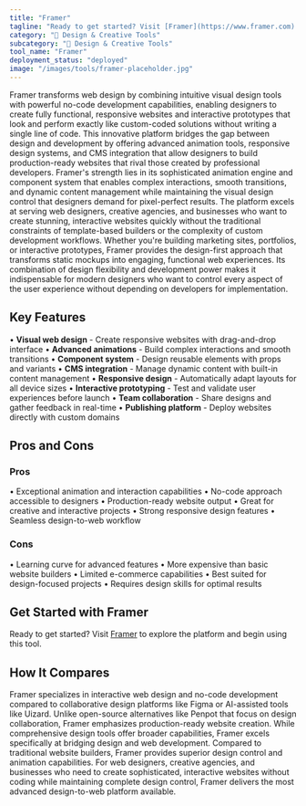 ```yaml
---
title: "Framer"
tagline: "Ready to get started? Visit [Framer](https://www.framer.com) to explore the platform and begin using this tool...."
category: "🎨 Design & Creative Tools"
subcategory: "🎨 Design & Creative Tools"
tool_name: "Framer"
deployment_status: "deployed"
image: "/images/tools/framer-placeholder.jpg"
---
```

Framer transforms web design by combining intuitive visual design tools with powerful no-code development capabilities, enabling designers to create fully functional, responsive websites and interactive prototypes that look and perform exactly like custom-coded solutions without writing a single line of code. This innovative platform bridges the gap between design and development by offering advanced animation tools, responsive design systems, and CMS integration that allow designers to build production-ready websites that rival those created by professional developers. Framer's strength lies in its sophisticated animation engine and component system that enables complex interactions, smooth transitions, and dynamic content management while maintaining the visual design control that designers demand for pixel-perfect results. The platform excels at serving web designers, creative agencies, and businesses who want to create stunning, interactive websites quickly without the traditional constraints of template-based builders or the complexity of custom development workflows. Whether you're building marketing sites, portfolios, or interactive prototypes, Framer provides the design-first approach that transforms static mockups into engaging, functional web experiences. Its combination of design flexibility and development power makes it indispensable for modern designers who want to control every aspect of the user experience without depending on developers for implementation.

## Key Features

• **Visual web design** - Create responsive websites with drag-and-drop interface
• **Advanced animations** - Build complex interactions and smooth transitions
• **Component system** - Design reusable elements with props and variants
• **CMS integration** - Manage dynamic content with built-in content management
• **Responsive design** - Automatically adapt layouts for all device sizes
• **Interactive prototyping** - Test and validate user experiences before launch
• **Team collaboration** - Share designs and gather feedback in real-time
• **Publishing platform** - Deploy websites directly with custom domains

## Pros and Cons

### Pros
• Exceptional animation and interaction capabilities
• No-code approach accessible to designers
• Production-ready website output
• Great for creative and interactive projects
• Strong responsive design features
• Seamless design-to-web workflow

### Cons
• Learning curve for advanced features
• More expensive than basic website builders
• Limited e-commerce capabilities
• Best suited for design-focused projects
• Requires design skills for optimal results

## Get Started with Framer

Ready to get started? Visit [Framer](https://www.framer.com) to explore the platform and begin using this tool.

## How It Compares

Framer specializes in interactive web design and no-code development compared to collaborative design platforms like Figma or AI-assisted tools like Uizard. Unlike open-source alternatives like Penpot that focus on design collaboration, Framer emphasizes production-ready website creation. While comprehensive design tools offer broader capabilities, Framer excels specifically at bridging design and web development. Compared to traditional website builders, Framer provides superior design control and animation capabilities. For web designers, creative agencies, and businesses who need to create sophisticated, interactive websites without coding while maintaining complete design control, Framer delivers the most advanced design-to-web platform available.